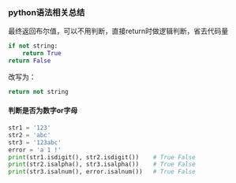 ### python语法相关总结



最终返回布尔值，可以不用判断，直接return时做逻辑判断，省去代码量

```python
if not string:
    return True
return False
```

改写为：

```python
return not string
```

#### 判断是否为数字or字母

```python
str1 = '123'
str2 = 'abc'
str3 = '123abc'
error = 'a 1 !'
print(str1.isdigit(), str2.isdigit())    # True False
print(str2.isalpha(), str3.isalpha())    # True False
print(str3.isalnum(), error.isalnum())   # True False
```

